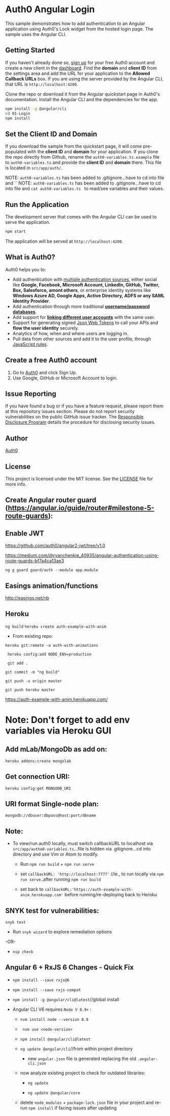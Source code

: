# Auth0 Angular Login

This sample demonstrates how to add authentication to an Angular application using Auth0's Lock widget from the hosted login page. The sample uses the Angular CLI.

## Getting Started

If you haven't already done so, [sign up](https://auth0.com) for your free Auth0 account and create a new client in the [dashboard](https://manage.auth0.com). Find the **domain** and **client ID** from the settings area and add the URL for your application to the **Allowed Callback URLs** box. If you are using the server provided by the Angular CLI, that URL is `http://localhost:4200`.

Clone the repo or download it from the Angular quickstart page in Auth0's documentation. Install the Angular CLI and the dependencies for the app.

```bash
npm install -g @angular/cli
cd 01-Login
npm install
```

## Set the Client ID and Domain

If you download the sample from the quickstart page, it will come pre-populated with the **client ID** and **domain** for your application. If you clone the repo directly from Github, rename the `auth0-variables.ts.example` file to `auth0-variables.ts` and provide the **client ID** and **domain** there. This file is located in `src/app/auth/`.

NOTE: `auth0-variables.ts` has been added to .gitignore...have to cd into file and ``
NOTE: `auth0-variables.ts` has been added to .gitignore...have to cd into file and `cat auth0-variables.ts ` to read/see variables and their values.

## Run the Application

The development server that comes with the Angular CLI can be used to serve the application.

```bash
npm start
```

The application will be served at `http://localhost:4200`.

## What is Auth0?

Auth0 helps you to:

* Add authentication with [multiple authentication sources](https://docs.auth0.com/identityproviders), either social like **Google, Facebook, Microsoft Account, LinkedIn, GitHub, Twitter, Box, Salesforce, amont others**, or enterprise identity systems like **Windows Azure AD, Google Apps, Active Directory, ADFS or any SAML Identity Provider**.
* Add authentication through more traditional **[username/password databases](https://docs.auth0.com/mysql-connection-tutorial)**.
* Add support for **[linking different user accounts](https://docs.auth0.com/link-accounts)** with the same user.
* Support for generating signed [Json Web Tokens](https://docs.auth0.com/jwt) to call your APIs and **flow the user identity** securely.
* Analytics of how, when and where users are logging in.
* Pull data from other sources and add it to the user profile, through [JavaScript rules](https://docs.auth0.com/rules).

## Create a free Auth0 account

1. Go to [Auth0](https://auth0.com/signup) and click Sign Up.
2. Use Google, GitHub or Microsoft Account to login.

## Issue Reporting

If you have found a bug or if you have a feature request, please report them at this repository issues section. Please do not report security vulnerabilities on the public GitHub issue tracker. The [Responsible Disclosure Program](https://auth0.com/whitehat) details the procedure for disclosing security issues.

## Author

[Auth0](auth0.com)

## License

This project is licensed under the MIT license. See the [LICENSE](LICENSE.txt) file for more info.




## Create Angular router guard (https://angular.io/guide/router#milestone-5-route-guards):

## Enable JWT

https://github.com/auth0/angular2-jwt/tree/v1.0

https://medium.com/@ryanchenkie_40935/angular-authentication-using-route-guards-bf7a4ca13ae3

` ng g guard guard/auth --module app.module `

## Easings animation/functions

http://easings.net/nb

## Heroku
` ng build `
` heroku create auth-example-with-anim `

* From existing repo:

` heroku git:remote -a auth-with-animations `

`  heroku config:add NODE_ENV=production `

`  git add . `

` git commit -m "ng build" `

` git push -u origin master `

` git push heroku master `

https://auth-example-with-anim.herokuapp.com/

# Note: Don't forget to add env variables via Heroku GUI

## Add mLab/MongoDb as add on:

` heroku addons:create mongolab `

## Get connection URI:

` heroku config:get MONGODB_URI `

## URI format Single-node plan:

` mongodb://dbuser:dbpass@host:port/dbname `


## Note:

  - To view/run auth0 locally, must switch callbackURL to localhost via `src/app/autho0-variables.ts`...file is hidden via .gitignore...cd into directory and use Vim or Atom to modify.

    - Run `npm run build` + `npm run serve`
    <!-- - visit `localhost:4200` -->

    - set `callbackURL: 'http://localhost:7777'` //ie., to run locally via `npm run serve`..after running `npm run build`

    - set back to `callbackURL:'https://auth-example-with-anim.herokuapp.com'` before running/re-deploying back to Heroku

## SNYK test for vulnerabilities:

  ` snyk test `

  - Run ` snyk wizard ` to explore remediation options

  -OR-

  - ` nsp check `


## Angular 6 + RxJS 6 Changes - Quick Fix

  - ` npm install --save rxjs@6 `

  - ` npm install --save rxjs-compat `

  - ` npm install -g @angular/cli@latest `//global install

  * Angular CLI V6 requires `Node V 8.9+` :

      - ` nvm install node --version 8.9 `

      - ` nvm use <node-version>`

      - ` npm install @angular/cli@latest `

      - ` ng update @angular/cli `//from within project directory

          - new `angular.json` file is generated replacing the old `.angular-cli.json`

      - now analyze existing project to check for outdated libraries:

          - ` ng update `

          - ` ng update @angular/core `

      - delete `node_modules` + `package-lock.json` file in your project and re-run `npm install` if facing issues after updating

